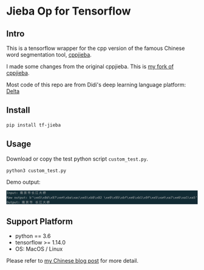 # Jieba Op for Tensorflow

## Intro
 
This is a tensorflow wrapper for the cpp version of the famous Chinese
word segmentation tool, [cppjieba](https://github.com/yanyiwu/cppjieba).

I made some changes from the original cppjieba. This is 
[my fork of cppjieba](https://github.com/applenob/cppjieba).

Most code of this repo are from Didi's deep learning language platform:
[Delta](https://github.com/didi/delta)

## Install

```bash
pip install tf-jieba
```

## Usage

Download or copy the test python script `custom_test.py`. 

```
python3 custom_test.py
```

Demo output:

![](imgs/jieba_res.png)

## Support Platform 

- python == 3.6
- tensorflow >= 1.14.0
- OS: MacOS / Linux

Please refer to [my Chinese blog post](https://applenob.github.io/tensorflow/tf_jieba/) for more detail.